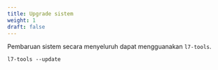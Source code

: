 ```yaml
---
title: Upgrade sistem
weight: 1
draft: false
---
```


Pembaruan sistem secara menyeluruh dapat mengguanakan `l7-tools`.

`l7-tools --update`

